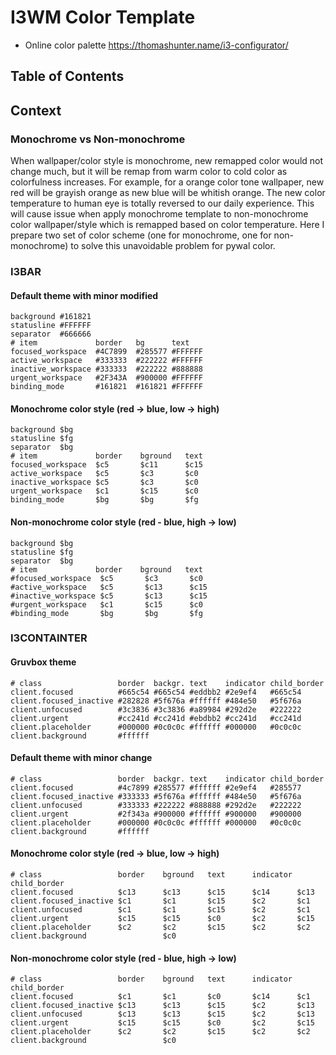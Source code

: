 # I3WM Color Template
-  Online color palette https://thomashunter.name/i3-configurator/

## Table of Contents

## Context

### Monochrome vs Non-monochrome
When wallpaper/color style is monochrome, new remapped color would not change much, but
it will be remap from warm color to cold color as colorfulness increases. For example,
for a orange color tone wallpaper, new red will be grayish orange as new blue will be
whitish orange. The new color temperature to human eye is totally reversed to our daily
experience. This will cause issue when apply monochrome template to non-monochrome color
wallpaper/style which is remapped based on color temperature. Here I prepare two set
of color scheme (one for monochrome, one for non-monochrome) to solve this unavoidable
problem for pywal color.

### I3BAR

#### Default theme with minor modified
```
background #161821
statusline #FFFFFF
separator  #666666
# item             border   bg      text
focused_workspace  #4C7899  #285577 #FFFFFF
active_workspace   #333333  #222222 #FFFFFF
inactive_workspace #333333  #222222 #888888
urgent_workspace   #2F343A  #900000 #FFFFFF
binding_mode       #161821  #161821 #FFFFFF
```
#### Monochrome color style (red -> blue, low -> high)
```
background $bg
statusline $fg
separator  $bg
# item             border    bground   text
focused_workspace  $c5       $c11      $c15
active_workspace   $c5       $c3       $c0
inactive_workspace $c5       $c3       $c0
urgent_workspace   $c1       $c15      $c0
binding_mode       $bg       $bg       $fg
```

#### Non-monochrome color style (red - blue, high -> low)
```
background $bg
statusline $fg
separator  $bg
# item             border    bground   text
#focused_workspace  $c5       $c3       $c0
#active_workspace   $c5       $c13      $c15
#inactive_workspace $c5       $c13      $c15
#urgent_workspace   $c1       $c15      $c0
#binding_mode       $bg       $bg       $fg
```

### I3CONTAINTER
#### Gruvbox theme
```
# class                 border  backgr. text    indicator child_border
client.focused          #665c54 #665c54 #eddbb2 #2e9ef4   #665c54
client.focused_inactive #282828 #5f676a #ffffff #484e50   #5f676a
client.unfocused        #3c3836 #3c3836 #a89984 #292d2e   #222222
client.urgent           #cc241d #cc241d #ebdbb2 #cc241d   #cc241d
client.placeholder      #000000 #0c0c0c #ffffff #000000   #0c0c0c
client.background       #ffffff
```

#### Default theme with minor change
```
# class                 border  backgr. text    indicator child_border
client.focused          #4c7899 #285577 #ffffff #2e9ef4   #285577
client.focused_inactive #333333 #5f676a #ffffff #484e50   #5f676a
client.unfocused        #333333 #222222 #888888 #292d2e   #222222
client.urgent           #2f343a #900000 #ffffff #900000   #900000
client.placeholder      #000000 #0c0c0c #ffffff #000000   #0c0c0c
client.background       #ffffff
```

#### Monochrome color style (red -> blue, low -> high)
```
# class                 border    bground   text      indicator child_border
client.focused          $c13      $c13      $c15      $c14      $c13
client.focused_inactive $c1       $c1       $c15      $c2       $c1
client.unfocused        $c1       $c1       $c15      $c2       $c1
client.urgent           $c15      $c15      $c0       $c2       $c15
client.placeholder      $c2       $c2       $c15      $c2       $c2
client.background                 $c0
```

#### Non-monochrome color style (red - blue, high -> low)
```
# class                 border    bground   text      indicator child_border
client.focused          $c1       $c1       $c0       $c14      $c1
client.focused_inactive $c13      $c13      $c15      $c2       $c13
client.unfocused        $c13      $c13      $c15      $c2       $c13
client.urgent           $c15      $c15      $c0       $c2       $c15
client.placeholder      $c2       $c2       $c15      $c2       $c2
client.background                 $c0
```
